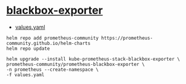 # [blackbox-exporter](https://github.com/prometheus-community/helm-charts/tree/main/charts/prometheus-blackbox-exporter)

- [values.yaml](values.yaml)

```shell
helm repo add prometheus-community https://prometheus-community.github.io/helm-charts
helm repo update

helm upgrade --install kube-prometheus-stack-blackbox-exporter \
prometheus-community/prometheus-blackbox-exporter \
-n prometheus --create-namespace \
-f values.yaml
```
